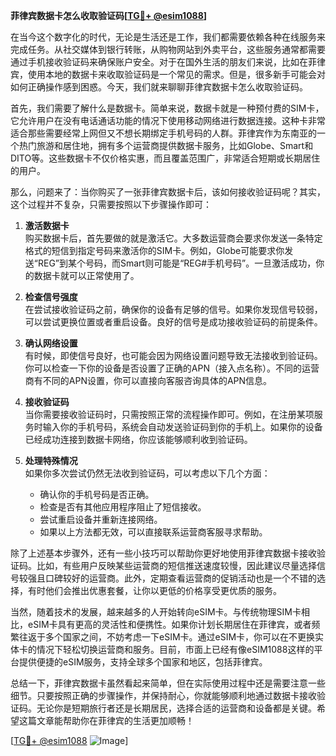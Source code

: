 **菲律宾数据卡怎么收取验证码[[TG💪+ @esim1088](https://t.me/s/esim1088)]**

在当今这个数字化的时代，无论是生活还是工作，我们都需要依赖各种在线服务来完成任务。从社交媒体到银行转账，从购物网站到外卖平台，这些服务通常都需要通过手机接收验证码来确保账户安全。对于在国外生活的朋友们来说，比如在菲律宾，使用本地的数据卡来收取验证码是一个常见的需求。但是，很多新手可能会对如何正确操作感到困惑。今天，我们就来聊聊菲律宾数据卡怎么收取验证码。

首先，我们需要了解什么是数据卡。简单来说，数据卡就是一种预付费的SIM卡，它允许用户在没有电话通话功能的情况下使用移动网络进行数据连接。这种卡非常适合那些需要经常上网但又不想长期绑定手机号码的人群。菲律宾作为东南亚的一个热门旅游和居住地，拥有多个运营商提供数据卡服务，比如Globe、Smart和DITO等。这些数据卡不仅价格实惠，而且覆盖范围广，非常适合短期或长期居住的用户。

那么，问题来了：当你购买了一张菲律宾数据卡后，该如何接收验证码呢？其实，这个过程并不复杂，只需要按照以下步骤操作即可：

1. **激活数据卡**  
   购买数据卡后，首先要做的就是激活它。大多数运营商会要求你发送一条特定格式的短信到指定号码来激活你的SIM卡。例如，Globe可能要求你发送“REG”到某个号码，而Smart则可能是“REG#手机号码”。一旦激活成功，你的数据卡就可以正常使用了。

2. **检查信号强度**  
   在尝试接收验证码之前，确保你的设备有足够的信号。如果你发现信号较弱，可以尝试更换位置或者重启设备。良好的信号是成功接收验证码的前提条件。

3. **确认网络设置**  
   有时候，即使信号良好，也可能会因为网络设置问题导致无法接收到验证码。你可以检查一下你的设备是否设置了正确的APN（接入点名称）。不同的运营商有不同的APN设置，你可以直接向客服咨询具体的APN信息。

4. **接收验证码**  
   当你需要接收验证码时，只需按照正常的流程操作即可。例如，在注册某项服务时输入你的手机号码，系统会自动发送验证码到你的手机上。如果你的设备已经成功连接到数据卡网络，你应该能够顺利收到验证码。

5. **处理特殊情况**  
   如果你多次尝试仍然无法收到验证码，可以考虑以下几个方面：
   - 确认你的手机号码是否正确。
   - 检查是否有其他应用程序阻止了短信接收。
   - 尝试重启设备并重新连接网络。
   - 如果以上方法都无效，可以直接联系运营商客服寻求帮助。

除了上述基本步骤外，还有一些小技巧可以帮助你更好地使用菲律宾数据卡接收验证码。比如，有些用户反映某些运营商的短信推送速度较慢，因此建议尽量选择信号较强且口碑较好的运营商。此外，定期查看运营商的促销活动也是一个不错的选择，有时他们会推出优惠套餐，让你以更低的价格享受更优质的服务。

当然，随着技术的发展，越来越多的人开始转向eSIM卡。与传统物理SIM卡相比，eSIM卡具有更高的灵活性和便携性。如果你计划长期居住在菲律宾，或者频繁往返于多个国家之间，不妨考虑一下eSIM卡。通过eSIM卡，你可以在不更换实体卡的情况下轻松切换运营商和服务。目前，市面上已经有像eSIM1088这样的平台提供便捷的eSIM服务，支持全球多个国家和地区，包括菲律宾。

总结一下，菲律宾数据卡虽然看起来简单，但在实际使用过程中还是需要注意一些细节。只要按照正确的步骤操作，并保持耐心，你就能够顺利地通过数据卡接收验证码。无论你是短期旅行者还是长期居民，选择合适的运营商和设备都是关键。希望这篇文章能帮助你在菲律宾的生活更加顺畅！

[[TG💪+ @esim1088](https://t.me/s/esim1088) ![Image](https://i.postimg.cc/4NQfJmqS/Snipaste-2025-05-13-00-14-12.png)]
